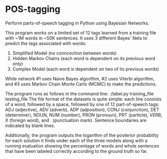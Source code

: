 # POS-tagging
Perform parts-of-speech tagging in Python using Bayesian Networks.

This program works on a limited set of 12 tags learned from a training file with ~1M words in ~50K sentences. It uses 3 different Bayes' Nets to predict the tags associated with words:
  1. Simplified Model (no conncection between words)
  2. Hidden Markov Chains (each word is dependent on its previous word only)
  3. Complex Model (each word is dependent on two of its previous words)

While network #1 uses Naive Bayes algorithm, #2 uses Viterbi algorithm, and #3 uses Markov Chain Monte Carlo (MCMC) to make the predictions.

The program runs as follows in the command line:
./label.py training_file testing_file
The file format of the datasets is quite simple: each line consists of a word, followed by a space, followed by one of 12 part-of-speech tags: ADJ (adjective), ADV (adverb), ADP (adposition), CONJ (conjunction), DET (determiner), NOUN, NUM (number), PRON (pronoun), PRT (particle), VERB, X (foreign word), and . (punctuation mark). Sentence boundaries are indicated by blank lines.

Additionally, the program outputs the logarithm of the posterior probability for each solution it finds under each of the three models along with a running evaluation showing the percentage of words and whole sentences that have been labeled correctly according to the ground truth so far.
